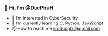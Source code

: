 ### 👋 Hi, I’m @DucPhuH
- 👀 I’m interested in CyberSecurity
- 🌱 I’m currently learning C, Python, JavaScript
- 📫 How to reach me nroducphu@gmail.com

<!---
DucPhuH/DucPhuH is a ✨ special ✨ repository because its `README.md` (this file) appears on your GitHub profile.
You can click the Preview link to take a look at your changes.
--->
